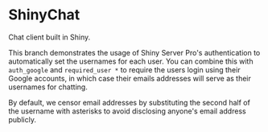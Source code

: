 ShinyChat
=========

Chat client built in Shiny.

This branch demonstrates the usage of Shiny Server Pro's authentication to automatically set the usernames for each user. You can combine this with `auth_google` and `required_user *` to require the users login using their Google accounts, in which case their emails addresses will serve as their usernames for chatting. 

By default, we censor email addresses by substituting the second half of the username with asterisks to avoid disclosing anyone's email address publicly.